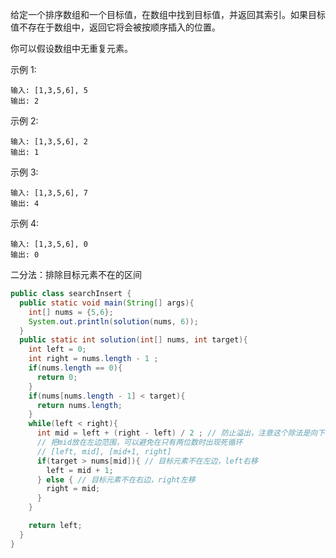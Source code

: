 给定一个排序数组和一个目标值，在数组中找到目标值，并返回其索引。如果目标值不存在于数组中，返回它将会被按顺序插入的位置。

你可以假设数组中无重复元素。

示例 1:
```
输入: [1,3,5,6], 5
输出: 2
```
示例 2:
```
输入: [1,3,5,6], 2
输出: 1
```
示例 3:
```
输入: [1,3,5,6], 7
输出: 4
```
示例 4:
```
输入: [1,3,5,6], 0
输出: 0
```



二分法：排除目标元素不在的区间

```java
public class searchInsert {
  public static void main(String[] args){
    int[] nums = {5,6};
    System.out.println(solution(nums, 6));
  }
  public static int solution(int[] nums, int target){
    int left = 0;
    int right = nums.length - 1 ;
    if(nums.length == 0){
      return 0;
    }
    if(nums[nums.length - 1] < target){
      return nums.length;
    }
    while(left < right){
      int mid = left + (right - left) / 2 ; // 防止溢出，注意这个除法是向下取整的
      // 把mid放在左边范围，可以避免在只有两位数时出现死循环
      // [left, mid], [mid+1, right]
      if(target > nums[mid]){ // 目标元素不在左边，left右移
        left = mid + 1;
      } else { // 目标元素不在右边，right左移
        right = mid;
      }
    }

    return left;
  }
}

```

